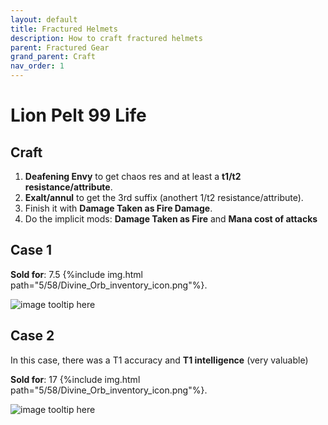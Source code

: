 ```yaml
---
layout: default
title: Fractured Helmets
description: How to craft fractured helmets
parent: Fractured Gear
grand_parent: Craft
nav_order: 1
---
```


# Lion Pelt 99 Life

## Craft

 1. **Deafening Envy** to get chaos res and at least a **t1/t2 resistance/attribute**.
 2. **Exalt/annul** to get the 3rd suffix (anothert 1/t2 resistance/attribute). 
 3. Finish it with **Damage Taken as Fire Damage**.
 4. Do the implicit mods: **Damage Taken as Fire** and **Mana cost of attacks**


## Case 1

**Sold for**: 7.5 {%include img.html path="5/58/Divine_Orb_inventory_icon.png"%}.

![image tooltip here](/jekyll-poe-guide/assets/images/example-crafts/helmet-7.5d.png)

## Case 2

In this case, there was a T1 accuracy and **T1 intelligence** (very valuable)

**Sold for**: 17 {%include img.html path="5/58/Divine_Orb_inventory_icon.png"%}.

![image tooltip here](/jekyll-poe-guide/assets/images/example-crafts/helmet-17d.png)